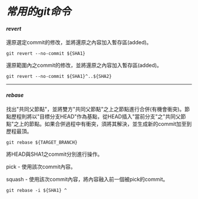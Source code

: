 # *常用的git命令* #
#### *revert* ####
還原選定commit的修改，並將還原之內容加入暫存區(added)。

    git revert --no-commit ${SHA1}

還原範圍內之commit的修改，並將還原之內容加入暫存區(added)。

    git revert --no-commit ${SHA1}^..${SHA2}

- - -
#### *rebase*  ####
找出"共同父節點"，並將雙方"共同父節點"之上之節點進行合併(有機會衝突)。節點歷程則將以"目標分支HEAD"作為基點，從HEAD插入"當前分支"之"共同父節點"之上的節點。如果合併過程中有衝突，須將其解決，並生成新的commit加至到歷程最頂。

    git rebase ${TARGET_BRANCH}

將HEAD與SHA1之commit分別進行操作。

pick - 使用該次commit內容。

squash - 使用該次commit內容，將內容融入前一個被pick的commit。

    git rebase -i ${SHA1} ^


